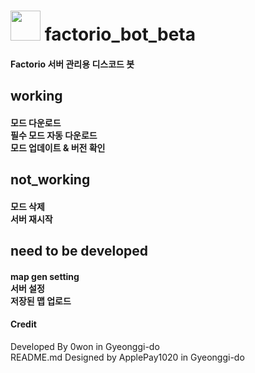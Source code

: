 <h1> <img src="https://github.com/PARKasd/factorio_bot-working/blob/main/src/qOiiCE6c.png" width="48" height="48"/> factorio_bot_beta</br>
<h4>Factorio 서버 관리용 디스코드 봇</h4>

<h2>working </br>
<h4>모드 다운로드 </br>필수 모드 자동 다운로드 </br>모드 업데이트 & 버전 확인 

<h2> not_working </br>
<h4> 모드 삭제 </br>서버 재시작 </br>

<h2> need to be developed </h2>
<h4> map gen setting </br> 서버 설정 </br> 저장된 맵 업로드</h4>

<h4>Credit</h4>

<h7>Developed By 0won in Gyeonggi-do</h7>
<br>
<h8>README.md Designed by ApplePay1020 in Gyeonggi-do</h8>
